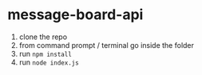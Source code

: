 # message-board-api

1. clone the repo
2. from command prompt / terminal go inside the folder 
3. run `npm install`
4. run `node index.js`

